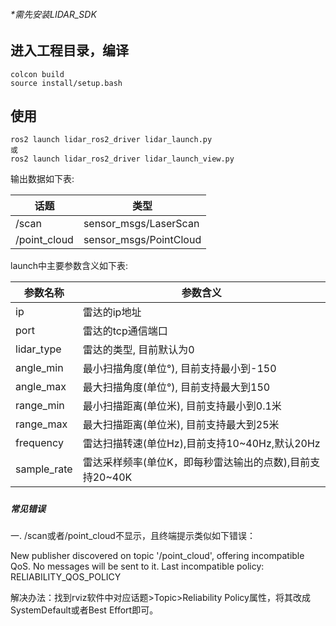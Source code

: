 ###### *需先安装LIDAR_SDK

## 进入工程目录，编译

```
colcon build
source install/setup.bash
```

## 使用

```
ros2 launch lidar_ros2_driver lidar_launch.py
或
ros2 launch lidar_ros2_driver lidar_launch_view.py
```

输出数据如下表:

| 话题           | 类型                     |
| ------------ | ---------------------- |
| /scan        | sensor_msgs/LaserScan  |
| /point_cloud | sensor_msgs/PointCloud |

launch中主要参数含义如下表:

| 参数名称        | 参数含义                              |
| ----------- | --------------------------------- |
| ip          | 雷达的ip地址                           |
| port        | 雷达的tcp通信端口                        |
| lidar_type  | 雷达的类型, 目前默认为0                     |
| angle_min   | 最小扫描角度(单位°), 目前支持最小到-150          |
| angle_max   | 最大扫描角度(单位°), 目前支持最大到150           |
| range_min   | 最小扫描距离(单位米), 目前支持最小到0.1米          |
| range_max   | 最大扫描距离(单位米), 目前支持最大到25米           |
| frequency   | 雷达扫描转速(单位Hz),目前支持10~40Hz,默认20Hz   |
| sample_rate | 雷达采样频率(单位K，即每秒雷达输出的点数),目前支持20~40K |

##### 

##### 常见错误

一.  /scan或者/point_cloud不显示，且终端提示类似如下错误：

New publisher discovered on topic '/point_cloud', offering incompatible QoS. No messages will be sent to it. Last incompatible policy: RELIABILITY_QOS_POLICY

解决办法：找到rviz软件中对应话题>Topic>Reliability Policy属性，将其改成SystemDefault或者Best Effort即可。
